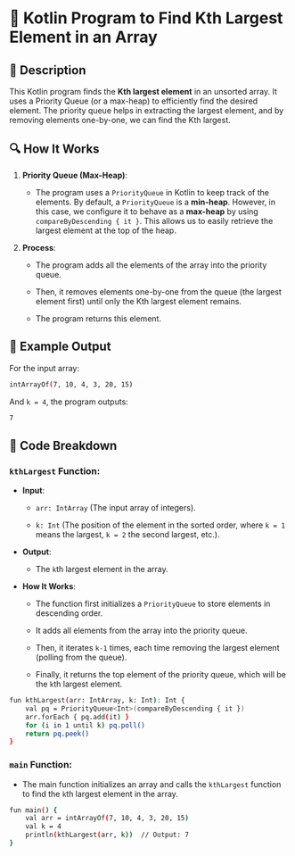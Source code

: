 # 📌 Kotlin Program to Find Kth Largest Element in an Array

## 🚀 Description
This Kotlin program finds the **Kth largest element** in an unsorted array. 
It uses a Priority Queue (or a max-heap) to efficiently find the desired element. 
The priority queue helps in extracting the largest element, and by removing elements one-by-one, we can find the Kth largest.

## 🔍 How It Works
1. **Priority Queue (Max-Heap)**:

   - The program uses a `PriorityQueue` in Kotlin to keep track of the elements.
  By default, a `PriorityQueue` is a **min-heap**. However, in this case, we configure it to behave as a **max-heap** by using `compareByDescending { it }`.
  This allows us to easily retrieve the largest element at the top of the heap.

2. **Process**:

   - The program adds all the elements of the array into the priority queue.

   - Then, it removes elements one-by-one from the queue (the largest element first) until only the Kth largest element remains.

   - The program returns this element.

## 🎯 Example Output
For the input array:

```sh
intArrayOf(7, 10, 4, 3, 20, 15)
```
And `k = 4`, the program outputs:
```sh
7
```
## 📂 Code Breakdown
### `kthLargest` Function:
- **Input**:

    - `arr: IntArray` (The input array of integers).

    - `k: Int` (The position of the element in the sorted order, where `k = 1` means the largest, `k = 2` the second largest, etc.).

- **Output**:

    - The `k`th largest element in the array.

- **How It Works**:

    - The function first initializes a `PriorityQueue` to store elements in descending order.

    - It adds all elements from the array into the priority queue.

    - Then, it iterates `k-1` times, each time removing the largest element (polling from the queue).

    - Finally, it returns the top element of the priority queue, which will be the `k`th largest element.

```sh
fun kthLargest(arr: IntArray, k: Int): Int {
    val pq = PriorityQueue<Int>(compareByDescending { it })
    arr.forEach { pq.add(it) }
    for (i in 1 until k) pq.poll()
    return pq.peek()
}
```
### `main` Function:
- The main function initializes an array and calls the `kthLargest` function to find the `k`th largest element in the array.
```sh
fun main() {
    val arr = intArrayOf(7, 10, 4, 3, 20, 15)
    val k = 4
    println(kthLargest(arr, k))  // Output: 7
}
```
